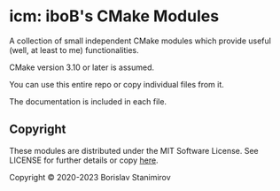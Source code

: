 # icm: iboB's CMake Modules

A collection of small independent CMake modules which provide useful (well, at least to me) functionalities.

CMake version 3.10 or later is assumed.

You can use this entire repo or copy individual files from it.

The documentation is included in each file.

## Copyright

These modules are distributed under the MIT Software License. See LICENSE for further details or copy [here](http://opensource.org/licenses/MIT).

Copyright &copy; 2020-2023 Borislav Stanimirov
